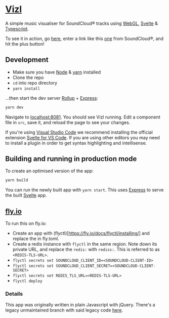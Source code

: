# [Vizl](https://vizl.anirbanmu.com)

A simple music visualiser for SoundCloud® tracks using [WebGL](https://get.webgl.org/), [Svelte](https://svelte.dev/) & [Typescript](https://www.typescriptlang.org/).

To see it in action, go [here](https://vizl.anirbanmu.com), enter a link like this [one](https://soundcloud.com/nocopyrightsounds/alan-walker-fade-ncs-release) from SoundCloud®, and hit the plus button!

## Development

- Make sure you have [Node](https://nodejs.org/en/download/package-manager/) & [yarn](https://yarnpkg.com/lang/en/docs/install) installed
- Clone the repo
- `cd` into repo directory
- `yarn install`

...then start the dev server [Rollup](https://rollupjs.org) + [Express](https://expressjs.com/):
```bash
yarn dev
```

Navigate to [localhost:8081](http://localhost:8081). You should see Vizl running. Edit a component file in `src`, save it, and reload the page to see your changes.

If you're using [Visual Studio Code](https://code.visualstudio.com/) we recommend installing the official extension [Svelte for VS Code](https://marketplace.visualstudio.com/items?itemName=svelte.svelte-vscode). If you are using other editors you may need to install a plugin in order to get syntax highlighting and intellisense.

## Building and running in production mode

To create an optimised version of the app:

```bash
yarn build
```

You can run the newly built app with `yarn start`. This uses [Express](https://expressjs.com/) to serve the built [Svelte](https://svelte.dev/) app.

## [fly.io](https://fly.io/)
To run this on fly.io:
- Create an app with (flyctl)[https://fly.io/docs/flyctl/installing/] and replace the <APP-NAME> in fly.toml.
- Create a redis instance with `flyctl` in the same region. Note down its private URL, and replace the `redis:` with `rediss:`. This is referred to as `<REDIS-TLS-URL>`.
- `flyctl secrets set SOUNDCLOUD_CLIENT_ID=<SOUNDCLOUD-CLIENT-ID>`
- `flyctl secrets set SOUNDCLOUD_CLIENT_SECRET=<SOUNDCLOUD-CLIENT-SECRET>`
- `flyctl secrets set REDIS_TLS_URL=<REDIS-TLS-URL>`
- `flyctl deploy`

### Details

This app was originally written in plain Javascript with jQuery. There's a legacy unmaintained branch with said legacy code [here](https://github.com/anirbanmu/Vizl/tree/legacy).
